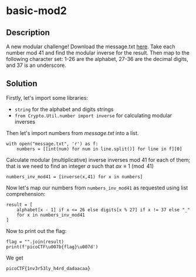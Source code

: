 # basic-mod2
## Description
A new modular challenge! Download the message.txt [here](https://artifacts.picoctf.net/c/179/message.txt). Take each number mod 41 and find the modular inverse for the result. Then map to the following character set: 1-26 are the alphabet, 27-36 are the decimal digits, and 37 is an underscore.

## Solution

  Firstly, let's import some libraries:
  + `string` for the alphabet and digits strings
  + `from Crypto.Util.number import inverse` for calculating modular inverses

Then let's import numbers from *message.txt* into a list. 

```
with open("message.txt", 'r') as f:
    numbers = [[int(num) for num in line.split()] for line in f][0]
```

Calculate modular (multiplicative) inverse inverses mod $41$ for each of them; that is we need to find an integer $a$ such that $ax \equiv 1 \pmod{41}$ 

```
numbers_inv_mod41 = [inverse(x,41) for x in numbers]
```
Now let's map our numbers from `numbers_inv_mod41` as requested using list comprehension:

```
result = [
    alphabet[x - 1] if x <= 26 else digits[x % 27] if x != 37 else "_"
    for x in numbers_inv_mod41
]
```

Now to print out the flag:

```
flag = "".join(result)
print(f'picoCTF\u007b{flag}\u007d')
```

We get
```
picoCTF{1nv3r53ly_h4rd_dadaacaa}
```





